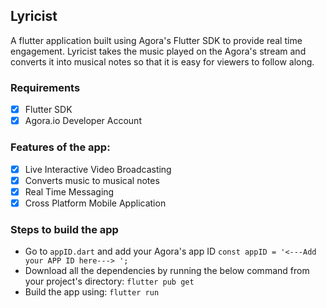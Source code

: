 ## Lyricist

A flutter application built using Agora's Flutter SDK to provide real time engagement. Lyricist takes the music played on the Agora's stream and converts it into musical notes so that it is easy for viewers to follow along. 

### Requirements
- [x] Flutter SDK
- [x] Agora.io Developer Account

### Features of the app: 
- [x] Live Interactive Video Broadcasting
- [x] Converts music to musical notes
- [x] Real Time Messaging
- [x] Cross Platform Mobile Application

### Steps to build the app 
- Go to `appID.dart` and add your Agora's app ID
```const appID = '<---Add your APP ID here---> ';```
- Download all the dependencies by running the below command from your project's directory: 
```flutter pub get```
- Build the app using: 
```flutter run```